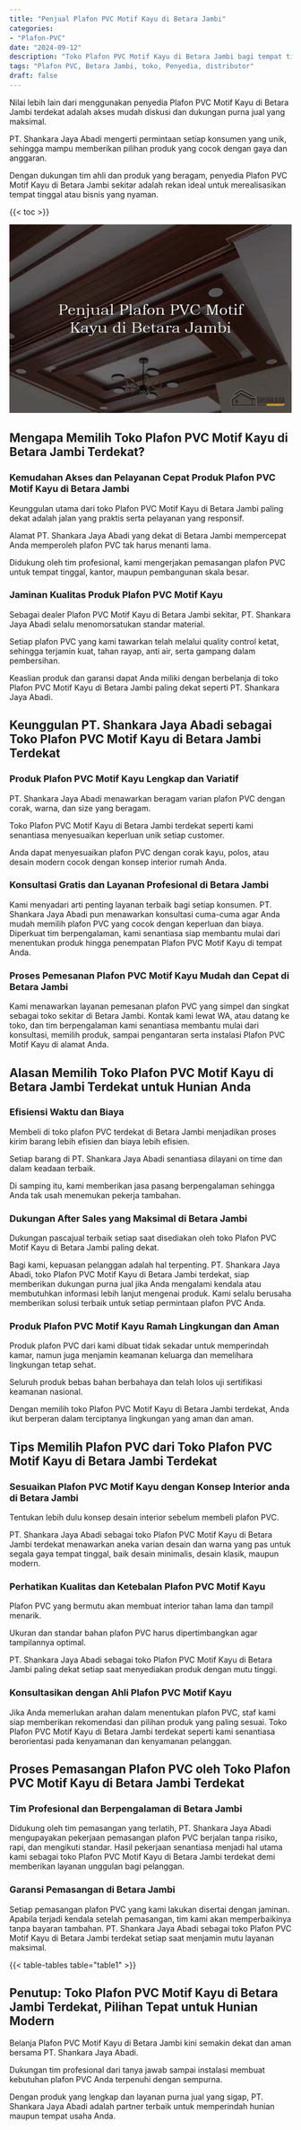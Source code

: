 ```yaml
---
title: "Penjual Plafon PVC Motif Kayu di Betara Jambi"
categories: 
- "Plafon-PVC"
date: "2024-09-12"
description: "Toko Plafon PVC Motif Kayu di Betara Jambi bagi tempat tinggal, kantor, dan toko. Plafon unggulan, beragam motif, pilihan warna menarik, beserta servis pemasangan oleh teknisi profesional dan kepastian resmi!|Servis distribusi Plafon PVC Motif Kayu di Betara Jambi bagi keperluan rumah, office, atau toko, beserta produk berkualitas dan instalasi oleh tenaga ahli berpengalaman serta jaminan resmi.|Alternatif Plafon PVC Motif Kayu di Betara Jambi yang terpercaya bagi hunian, kantor, serta ritel, bersama plafon unggulan dan pemasangan ditangani oleh tim berpengalaman dan jaminan resmi.|Distribusi Plafon PVC Motif Kayu di Betara Jambi untuk hunian, office, dan toko, beserta plafon unggulan dan pemasangan ditangani oleh tim berpengalaman, dilengkapi beserta kepastian resmi.}"
tags: "Plafon PVC, Betara Jambi, toko, Penyedia, distributor"
draft: false
---
```


Nilai lebih lain dari menggunakan penyedia Plafon PVC Motif Kayu di Betara Jambi terdekat adalah akses mudah diskusi dan dukungan purna jual yang maksimal.

PT. Shankara Jaya Abadi mengerti permintaan setiap konsumen yang unik, sehingga mampu memberikan pilihan produk yang cocok dengan gaya dan anggaran.

Dengan dukungan tim ahli dan produk yang beragam, penyedia Plafon PVC Motif Kayu di Betara Jambi sekitar adalah rekan ideal untuk merealisasikan tempat tinggal atau bisnis yang nyaman.

{{< toc >}}

![Penjual Plafon PVC Motif Kayu di Betara Jambi](/images/Plafon-PVC/Penjual-Plafon-PVC-Motif-Kayu-di-Betara-Jambi.png)


## Mengapa Memilih Toko Plafon PVC Motif Kayu di Betara Jambi Terdekat?

### Kemudahan Akses dan Pelayanan Cepat Produk Plafon PVC Motif Kayu di Betara Jambi

Keunggulan utama dari toko Plafon PVC Motif Kayu di Betara Jambi paling dekat adalah jalan yang praktis serta pelayanan yang responsif.

Alamat PT. Shankara Jaya Abadi yang dekat di Betara Jambi mempercepat Anda memperoleh plafon PVC tak harus menanti lama.

Didukung oleh tim profesional, kami mengerjakan pemasangan plafon PVC untuk tempat tinggal, kantor, maupun pembangunan skala besar.

### Jaminan Kualitas Produk Plafon PVC Motif Kayu

Sebagai dealer Plafon PVC Motif Kayu di Betara Jambi sekitar, PT. Shankara Jaya Abadi selalu menomorsatukan standar material.

Setiap plafon PVC yang kami tawarkan telah melalui quality control ketat, sehingga terjamin kuat, tahan rayap, anti air, serta gampang dalam pembersihan.

Keaslian produk dan garansi dapat Anda miliki dengan berbelanja di toko Plafon PVC Motif Kayu di Betara Jambi paling dekat seperti PT. Shankara Jaya Abadi.

## Keunggulan PT. Shankara Jaya Abadi sebagai Toko Plafon PVC Motif Kayu di Betara Jambi Terdekat

### Produk Plafon PVC Motif Kayu Lengkap dan Variatif

PT. Shankara Jaya Abadi menawarkan beragam varian plafon PVC dengan corak, warna, dan size yang beragam.

Toko Plafon PVC Motif Kayu di Betara Jambi terdekat seperti kami senantiasa menyesuaikan keperluan unik setiap customer.

Anda dapat menyesuaikan plafon PVC dengan corak kayu, polos, atau desain modern cocok dengan konsep interior rumah Anda.

### Konsultasi Gratis dan Layanan Profesional di Betara Jambi

Kami menyadari arti penting layanan terbaik bagi setiap konsumen. PT. Shankara Jaya Abadi pun menawarkan konsultasi cuma-cuma agar Anda mudah memilih plafon PVC yang cocok dengan keperluan dan biaya. Diperkuat tim berpengalaman, kami senantiasa siap membantu mulai dari menentukan produk hingga penempatan Plafon PVC Motif Kayu di tempat Anda.

### Proses Pemesanan Plafon PVC Motif Kayu Mudah dan Cepat di Betara Jambi

Kami menawarkan layanan pemesanan plafon PVC yang simpel dan singkat sebagai toko sekitar di Betara Jambi. Kontak kami lewat WA, atau datang ke toko, dan tim berpengalaman kami senantiasa membantu mulai dari konsultasi, memilih produk, sampai pengantaran serta instalasi Plafon PVC Motif Kayu di alamat Anda.

## Alasan Memilih Toko Plafon PVC Motif Kayu di Betara Jambi Terdekat untuk Hunian Anda

### Efisiensi Waktu dan Biaya

Membeli di toko plafon PVC terdekat di Betara Jambi menjadikan proses kirim barang lebih efisien dan biaya lebih efisien.

Setiap barang di PT. Shankara Jaya Abadi senantiasa dilayani on time dan dalam keadaan terbaik.

Di samping itu, kami memberikan jasa pasang berpengalaman sehingga Anda tak usah menemukan pekerja tambahan.

### Dukungan After Sales yang Maksimal di Betara Jambi

Dukungan pascajual terbaik setiap saat disediakan oleh toko Plafon PVC Motif Kayu di Betara Jambi paling dekat.

Bagi kami, kepuasan pelanggan adalah hal terpenting. PT. Shankara Jaya Abadi, toko Plafon PVC Motif Kayu di Betara Jambi terdekat, siap memberikan dukungan purna jual jika Anda mengalami kendala atau membutuhkan informasi lebih lanjut mengenai produk. Kami selalu berusaha memberikan solusi terbaik untuk setiap permintaan plafon PVC Anda.

### Produk Plafon PVC Motif Kayu Ramah Lingkungan dan Aman

Produk plafon PVC dari kami dibuat tidak sekadar untuk memperindah kamar, namun juga menjamin keamanan keluarga dan memelihara lingkungan tetap sehat.

Seluruh produk bebas bahan berbahaya dan telah lolos uji sertifikasi keamanan nasional.

Dengan memilih toko Plafon PVC Motif Kayu di Betara Jambi terdekat, Anda ikut berperan dalam terciptanya lingkungan yang aman dan aman.

## Tips Memilih Plafon PVC dari Toko Plafon PVC Motif Kayu di Betara Jambi Terdekat

### Sesuaikan Plafon PVC Motif Kayu dengan Konsep Interior anda di Betara Jambi

Tentukan lebih dulu konsep desain interior sebelum membeli plafon PVC.

PT. Shankara Jaya Abadi sebagai toko Plafon PVC Motif Kayu di Betara Jambi terdekat menawarkan aneka varian desain dan warna yang pas untuk segala gaya tempat tinggal, baik desain minimalis, desain klasik, maupun modern.

### Perhatikan Kualitas dan Ketebalan Plafon PVC Motif Kayu

Plafon PVC yang bermutu akan membuat interior tahan lama dan tampil menarik.

Ukuran dan standar bahan plafon PVC harus dipertimbangkan agar tampilannya optimal.

PT. Shankara Jaya Abadi sebagai toko Plafon PVC Motif Kayu di Betara Jambi paling dekat setiap saat menyediakan produk dengan mutu tinggi.

### Konsultasikan dengan Ahli Plafon PVC Motif Kayu

Jika Anda memerlukan arahan dalam menentukan plafon PVC, staf kami siap memberikan rekomendasi dan pilihan produk yang paling sesuai. Toko Plafon PVC Motif Kayu di Betara Jambi terdekat seperti kami senantiasa berorientasi pada kenyamanan dan kenyamanan pelanggan.

## Proses Pemasangan Plafon PVC oleh Toko Plafon PVC Motif Kayu di Betara Jambi Terdekat

### Tim Profesional dan Berpengalaman di Betara Jambi

Didukung oleh tim pemasangan yang terlatih, PT. Shankara Jaya Abadi mengupayakan pekerjaan pemasangan plafon PVC berjalan tanpa risiko, rapi, dan mengikuti standar. Hasil pekerjaan senantiasa menjadi hal utama kami sebagai toko Plafon PVC Motif Kayu di Betara Jambi terdekat demi memberikan layanan unggulan bagi pelanggan.

### Garansi Pemasangan di Betara Jambi

Setiap pemasangan plafon PVC yang kami lakukan disertai dengan jaminan. Apabila terjadi kendala setelah pemasangan, tim kami akan memperbaikinya tanpa bayaran tambahan. PT. Shankara Jaya Abadi sebagai toko Plafon PVC Motif Kayu di Betara Jambi terdekat setiap saat menjamin mutu layanan maksimal.

{{< table-tables table="table1" >}}

## Penutup: Toko Plafon PVC Motif Kayu di Betara Jambi Terdekat, Pilihan Tepat untuk Hunian Modern

Belanja Plafon PVC Motif Kayu di Betara Jambi kini semakin dekat dan aman bersama PT. Shankara Jaya Abadi.

Dukungan tim profesional dari tanya jawab sampai instalasi membuat kebutuhan plafon PVC Anda terpenuhi dengan sempurna.

Dengan produk yang lengkap dan layanan purna jual yang sigap, PT. Shankara Jaya Abadi adalah partner terbaik untuk memperindah hunian maupun tempat usaha Anda.